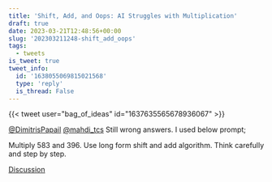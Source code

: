 ```yaml
---
title: 'Shift, Add, and Oops: AI Struggles with Multiplication'
draft: true
date: 2023-03-21T12:48:56+00:00
slug: '202303211248-shift_add_oops'
tags:
  - tweets
is_tweet: true
tweet_info:
  id: '1638055069815021568'
  type: 'reply'
  is_thread: False
---
```




{{< tweet user="bag_of_ideas" id="1637635565678936067" >}}

[@DimitrisPapail](https://x.com/DimitrisPapail) [@mahdi_tcs](https://x.com/mahdi_tcs) Still wrong answers. I used below prompt;

Multiply 583 and 396. Use long form shift and add algorithm. Think carefully and step by step.

[Discussion](https://x.com/sytelus/status/1638055069815021568)
